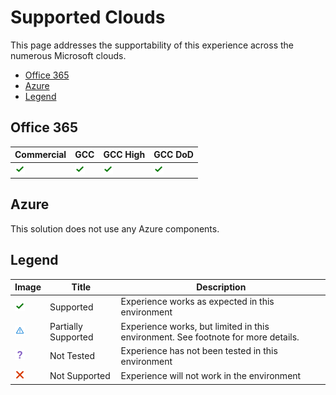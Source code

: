 # Supported Clouds

This page addresses the supportability of this experience across the numerous Microsoft clouds.

* [Office 365](#Office-365)
* [Azure](#Azure)
* [Legend](#Legend)

## Office 365
Commercial|GCC|GCC High|GCC DoD
-|-|-|-
![Supported](/docs/assets/supported.png)|![Supported](/docs/assets/supported.png)|![Supported](/docs/assets/supported.png)|![Supported](/docs/assets/supported.png)


## Azure
This solution does not use any Azure components.

## Legend

Image|Title|Description
-|-|-
![Supported](/docs/assets/supported.png)|Supported|Experience works as expected in this environment
![Partially Supported](/docs/assets/partially-supported.png)|Partially Supported|Experience works, but limited in this environment.  See footnote for more details.
![Unknown](/docs/assets/unknown-supported.png)|Not Tested|Experience has not been tested in this environment
![Not Supported](/docs/assets/not-supported.png)|Not Supported|Experience will not work in the environment

